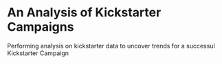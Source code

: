# An Analysis of Kickstarter Campaigns
Performing analysis on kickstarter data to uncover trends for a successul Kickstarter Campaign
